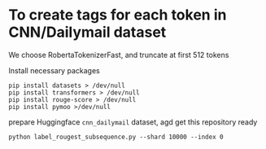 # To create tags for each token in CNN/Dailymail dataset
We choose RobertaTokenizerFast, and truncate at first 512 tokens

Install necessary packages
```
pip install datasets > /dev/null
pip install transformers > /dev/null
pip install rouge-score > /dev/null
pip install pymoo >/dev/null
```
prepare Huggingface `cnn_dailymail` dataset, agd get this repository ready

```
python label_rougest_subsequence.py --shard 10000 --index 0
```
